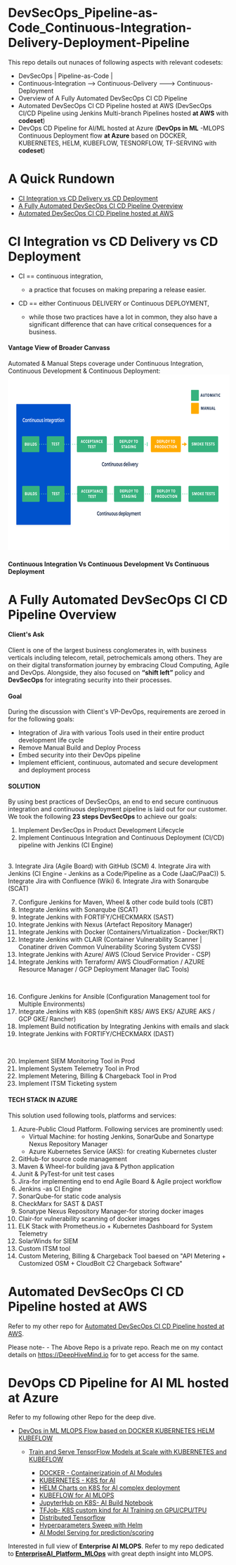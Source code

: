 # DevSecOps_Pipeline-as-Code_Continuous-Integration-Delivery-Deployment-Pipeline
This repo details out nunaces of following aspects with relevant codesets:
- DevSecOps | Pipeline-as-Code | 
- Continuous-Integration --> Continuous-Delivery ---> Continuous- Deployment 
- Overview of A Fully Automated DevSecOps CI CD Pipeline
- Automated DevSecOps CI CD Pipeline hosted at AWS (DevSecOps CI/CD Pipeline using Jenkins Multi-branch Pipelines hosted **at AWS** with **codeset**)
- DevOps CD Pipeline for AI/ML hosted at Azure (**DevOps in ML** -MLOPS Continuous Deployment flow **at Azure** based on DOCKER, KUBERNETES, HELM, KUBEFLOW, TESNORFLOW, TF-SERVING  with **codeset**)


# A Quick Rundown
- [CI Integration vs CD Delivery vs CD Deployment](#CI-Integration-vs-CD-Delivery-vs-CD-Deployment)
- [A Fully Automated DevSecOps CI CD Pipeline Overeview](#a-fully-automated-devsecops-ci-cd-pipeline-Overview)
- [Automated DevSecOps CI CD Pipeline hosted at AWS](#automated-devsecops-CI-CD-Pipeline-hosted-at-AWS)


# CI Integration vs CD Delivery vs CD Deployment

* CI == continuous integration, 
    - a practice that focuses on making preparing a release easier. 
    
* CD == either Continuous DELIVERY or Continuous DEPLOYMENT, 
     - while those two practices have a lot in common, they also have a significant difference that can have critical consequences for a business.
     
#### Vantage View of Broader Canvass 

Automated & Manual Steps coverage under Continuous Integration, Continuous Development & Continuous Deployment:
<br>
<img src="/assets/CICDCD.png" height="400" width="800" />
     
#### Continuous Integration Vs Continuous Development Vs Continuous Deployment


# A Fully Automated DevSecOps CI CD Pipeline Overview

#### Client's Ask 
Client is one of the largest business conglomerates in, with business verticals including telecom, retail, petrochemicals among others. They are on their digital transformation journey by embracing Cloud Computing, Agile and DevOps. Alongside, they also focused on **“shift left”** policy and **DevSecOps** for integrating security into their processes.

#### Goal
During the discussion with Client's VP-DevOps, requirements are zeroed in for the following goals:

- Integration of Jira with various Tools used in their entire product development life cycle
- Remove Manual Build and Deploy Process
- Embed security into their DevOps pipeline
- Implement efficient, continuous, automated and secure development and deployment process

#### SOLUTION
By using best practices of DevSecOps, an end to end secure continuous integration and continuous deployment pipeline is laid out for our customer.  We took the following **23 steps DevSecOps** to achieve our goals:

1. Implement DevSecOps in Product Development Lifecycle
2. Implement Continuous Integration and Continuous Deployment (CI/CD) pipeline with Jenkins (CI Engine)
<br>
3. Integrate Jira (Agile Board) with GitHub (SCM)
4. Integrate Jira with Jenkins (CI Engine - Jenkins as a Code/Pipeline as a Code (JaaC/PaaC))
5. Integrate Jira with Confluence (Wiki)
6. Integrate Jira with Sonarqube (SCAT)
<br>

7. Configure Jenkins for Maven, Wheel & other code build tools (CBT)
8. Integrate Jenkins with Sonarqube (SCAT)
9. Integrate Jenkins with FORTIFY/CHECKMARX (SAST)
10. Integrate Jenkins with Nexus (Artefact Repository Manager)
12. Integrate Jenkins with Docker (Containers/Virtualization - Docker/RKT)
13. Integrate Jenkins with CLAIR (Container Vulnerability Scanner | Conatiner driven Common Vulnerability Scoring System CVSS)
14. Integrate Jenkins with Azure/ AWS (Cloud Service Provider - CSP)
15. Integrate Jenkins with Terraform/ AWS CloudFormation / AZURE Resource Manager / GCP Deployment Manager (IaC Tools)
<br>

16. Configure Jenkins for Ansible (Configuration Management tool for Multiple Environments)
17. Integrate Jenkins with K8S (openShift K8S/ AWS EKS/ AZURE AKS / GCP GKE/ Rancher)
18. Implement Build notification by Integrating Jenkins with emails and slack
19. Integrate Jenkins with FORTIFY/CHECKMARX (DAST)
<br>

20. Implement SIEM Monitoring Tool in Prod
21. Implement System Telemetry Tool in Prod
22. Implement Metering, Billing & Chargeback Tool in Prod
23. Implement ITSM Ticketing system


#### TECH STACK IN AZURE
This solution used following tools, platforms and services:

1. Azure-Public Cloud Platform. Following services are prominently used:
	- Virtual Machine: for hosting Jenkins, SonarQube and Sonartype Nexus Repository Manager
	- Azure Kubernetes Service (AKS): for creating Kubernetes cluster
2. GitHub-for source code management
3. Maven & Wheel-for building java & Python application
4. Junit & PyTest-for unit test cases
5. Jira-for implementing end to end Agile Board & Agile project workflow
6. Jenkins -as CI Engine
7. SonarQube-for static code analysis
9. CheckMarx for SAST & DAST
9. Sonatype Nexus Repository Manager-for storing docker images
10. Clair-for vulnerability scanning of docker images
11. ELK Stack with Prometheus.io + Kubernetes Dashboard for System Telemetry
12. SolarWinds for SIEM
13. Custom ITSM tool
14. Custom Metering, Billing & Chargeback Tool baesed on "API Metering + Customized OSM + CloudBolt C2 Chargeback Software"



# Automated DevSecOps CI CD Pipeline hosted at AWS

Refer to my other repo for [Automated DevSecOps CI CD Pipeline hosted at AWS](https://github.com/DeepHiveMind/Automated-DevSecOps-CI-CD-Pipeline-hosted-at-AWS).
    
Please note- 
    - The Above Repo is a private repo. Reach me on my contact details on https://DeepHiveMind.io for to get access for the same.
    

# DevOps CD Pipeline for AI ML hosted at Azure

Refer to my following other Repo for the deep dive.
- [DevOps in ML MLOPS Flow based on DOCKER KUBERNETES HELM KUBEFLOW](#MLOPS-Architecture-based-on-KUBEFLOW)

     - [Train and Serve TensorFlow Models at Scale with KUBERNETES and KUBEFLOW](#Train-and-Serve-TensorFlow-Models-at-Scale-with-Kubernetes-and-Kubeflow)
			
		- [DOCKER - Containerizatioin of AI Modules](https://github.com/DeepHiveMind/Kubeflow-AI-Labs/tree/master/1-docker)
		- [KUBERNETES - K8S for AI](https://github.com/DeepHiveMind/Kubeflow-AI-Labs/tree/master/2-kubernetes)
		- [HELM Charts on K8S for AI complex deployment](https://github.com/DeepHiveMind/Kubeflow-AI-Labs/tree/master/3-helm)
		- [KUBEFLOW for AI MLOPS](https://github.com/DeepHiveMind/Kubeflow-AI-Labs/tree/master/4-kubeflow)
		- [JupyterHub on K8S- AI Build Notebook](https://github.com/DeepHiveMind/Kubeflow-AI-Labs/tree/master/5-jupyterhub)
		- [TFJob- K8S custom kind for AI Training on GPU/CPU/TPU](https://github.com/DeepHiveMind/Kubeflow-AI-Labs/tree/master/6-tfjob) 
		- [Distributed Tensorflow](https://github.com/DeepHiveMind/Kubeflow-AI-Labs/tree/master/7-distributed-tensorflow)
		- [Hyperparameters Sweep with Helm](https://github.com/DeepHiveMind/Kubeflow-AI-Labs/tree/master/8-hyperparam-sweep)
		- [AI Model Serving for prediction/scoring](https://github.com/DeepHiveMind/Kubeflow-AI-Labs/tree/master/9-serving)

Interested in full view of **Enterprise AI MLOPS**. Refer to my repo dedicated to **[EnterpriseAI_Platform_MLOps](https://github.com/DeepHiveMind/EnterpriseAI_Platform_MLOps)** with great depth insight into MLOPS.
